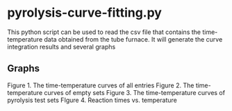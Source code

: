 # pyrolysis-curve-fitting.py
This python script can be used to read the csv file that contains the time-temperature data obtained from the tube furnace. It will generate the curve integration results and several graphs
## Graphs
Figure 1. The time-temperature curves of all entries
Figure 2. The time-temperature curves of empty sets
Figure 3. The time-temperature curves of pyrolysis test sets
FIgure 4. Reaction times vs. temperature
